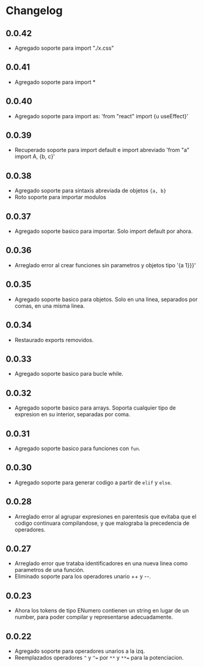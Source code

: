 # Changelog

## 0.0.42

- Agregado soporte para import "./x.css"

## 0.0.41

- Agregado soporte para import *

## 0.0.40

- Agregado soporte para import as: 'from "react" import {u useEffect}'

## 0.0.39

- Recuperado soporte para import default e import abreviado 'from "a" import A, {b, c}'

## 0.0.38

- Agregado soporte para sintaxis abreviada de objetos `{a, b}`
- Roto soporte para importar modulos

## 0.0.37

- Agregado soporte basico para importar. Solo import default por ahora.

## 0.0.36

- Arreglado error al crear funciones sin parametros y objetos tipo '{a 1}}}'

## 0.0.35

- Agregado soporte basico para objetos. Solo en una linea, separados por comas, en una misma linea.

## 0.0.34

- Restaurado exports removidos.

## 0.0.33

- Agregado soporte basico para bucle while.

## 0.0.32

- Agregado soporte basico para arrays. Soporta cualquier tipo de expresion en su interior, separadas por coma.

## 0.0.31

- Agregado soporte basico para funciones con `fun`.

## 0.0.30

- Agregado soporte para generar codigo a partir de `elif` y `else`.

## 0.0.28

- Arreglado error al agrupar expresiones en parentesis que evitaba que el codigo continuara compilandose,
  y que malograba la precedencia de operadores.

## 0.0.27

- Arreglado error que trataba identificadores en una nueva linea como parametros de una función.
- Eliminado soporte para los operadores unario ++ y --.

## 0.0.23

- Ahora los tokens de tipo ENumero contienen un string en lugar de un number,
  para poder compilar y representarse adecuadamente.

## 0.0.22

- Agregado soporte para operadores unarios a la izq.
- Reemplazados operadores `^` y `^=` por `**` y `**=` para la potenciacion.
